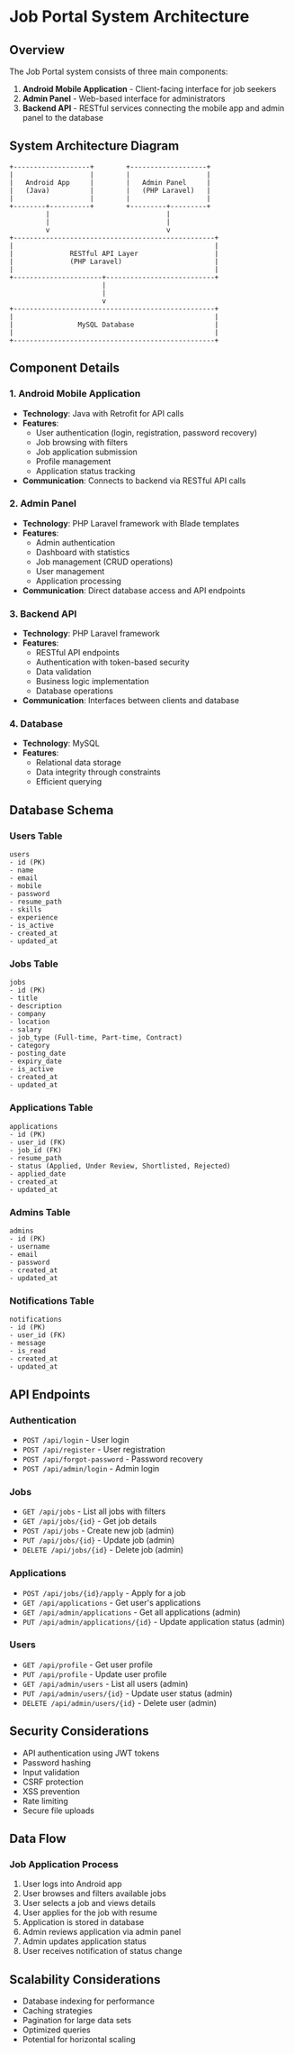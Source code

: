 # Job Portal System Architecture

## Overview
The Job Portal system consists of three main components:
1. **Android Mobile Application** - Client-facing interface for job seekers
2. **Admin Panel** - Web-based interface for administrators
3. **Backend API** - RESTful services connecting the mobile app and admin panel to the database

## System Architecture Diagram

```
+-------------------+        +-------------------+
|                   |        |                   |
|   Android App     |        |   Admin Panel     |
|   (Java)          |        |   (PHP Laravel)   |
|                   |        |                   |
+--------+----------+        +---------+---------+
         |                             |
         |                             |
         v                             v
+--------------------------------------------------+
|                                                  |
|              RESTful API Layer                   |
|              (PHP Laravel)                       |
|                                                  |
+----------------------+---------------------------+
                       |
                       |
                       v
+--------------------------------------------------+
|                                                  |
|                MySQL Database                    |
|                                                  |
+--------------------------------------------------+
```

## Component Details

### 1. Android Mobile Application
- **Technology**: Java with Retrofit for API calls
- **Features**:
  - User authentication (login, registration, password recovery)
  - Job browsing with filters
  - Job application submission
  - Profile management
  - Application status tracking
- **Communication**: Connects to backend via RESTful API calls

### 2. Admin Panel
- **Technology**: PHP Laravel framework with Blade templates
- **Features**:
  - Admin authentication
  - Dashboard with statistics
  - Job management (CRUD operations)
  - User management
  - Application processing
- **Communication**: Direct database access and API endpoints

### 3. Backend API
- **Technology**: PHP Laravel framework
- **Features**:
  - RESTful API endpoints
  - Authentication with token-based security
  - Data validation
  - Business logic implementation
  - Database operations
- **Communication**: Interfaces between clients and database

### 4. Database
- **Technology**: MySQL
- **Features**:
  - Relational data storage
  - Data integrity through constraints
  - Efficient querying

## Database Schema

### Users Table
```
users
- id (PK)
- name
- email
- mobile
- password
- resume_path
- skills
- experience
- is_active
- created_at
- updated_at
```

### Jobs Table
```
jobs
- id (PK)
- title
- description
- company
- location
- salary
- job_type (Full-time, Part-time, Contract)
- category
- posting_date
- expiry_date
- is_active
- created_at
- updated_at
```

### Applications Table
```
applications
- id (PK)
- user_id (FK)
- job_id (FK)
- resume_path
- status (Applied, Under Review, Shortlisted, Rejected)
- applied_date
- created_at
- updated_at
```

### Admins Table
```
admins
- id (PK)
- username
- email
- password
- created_at
- updated_at
```

### Notifications Table
```
notifications
- id (PK)
- user_id (FK)
- message
- is_read
- created_at
- updated_at
```

## API Endpoints

### Authentication
- `POST /api/login` - User login
- `POST /api/register` - User registration
- `POST /api/forgot-password` - Password recovery
- `POST /api/admin/login` - Admin login

### Jobs
- `GET /api/jobs` - List all jobs with filters
- `GET /api/jobs/{id}` - Get job details
- `POST /api/jobs` - Create new job (admin)
- `PUT /api/jobs/{id}` - Update job (admin)
- `DELETE /api/jobs/{id}` - Delete job (admin)

### Applications
- `POST /api/jobs/{id}/apply` - Apply for a job
- `GET /api/applications` - Get user's applications
- `GET /api/admin/applications` - Get all applications (admin)
- `PUT /api/admin/applications/{id}` - Update application status (admin)

### Users
- `GET /api/profile` - Get user profile
- `PUT /api/profile` - Update user profile
- `GET /api/admin/users` - List all users (admin)
- `PUT /api/admin/users/{id}` - Update user status (admin)
- `DELETE /api/admin/users/{id}` - Delete user (admin)

## Security Considerations
- API authentication using JWT tokens
- Password hashing
- Input validation
- CSRF protection
- XSS prevention
- Rate limiting
- Secure file uploads

## Data Flow

### Job Application Process
1. User logs into Android app
2. User browses and filters available jobs
3. User selects a job and views details
4. User applies for the job with resume
5. Application is stored in database
6. Admin reviews application via admin panel
7. Admin updates application status
8. User receives notification of status change

## Scalability Considerations
- Database indexing for performance
- Caching strategies
- Pagination for large data sets
- Optimized queries
- Potential for horizontal scaling
